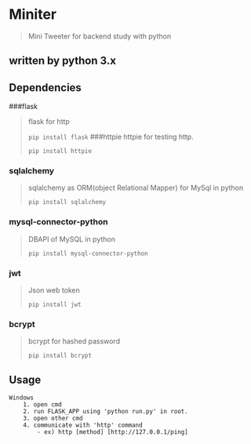 # Miniter
> Mini Tweeter for backend study with python

## written by python 3.x

## Dependencies

###flask
> flask for http
>
> <code>pip install flask</code>
###httpie
> httpie for testing http.
>
><code>pip install httpie</code>
### sqlalchemy
> sqlalchemy as ORM(object Relational Mapper) for MySql in python
>
><code>pip install sqlalchemy</code>
>
### mysql-connector-python
> DBAPI of MySQL in python
>
><code>pip install mysql-connector-python </code>

### jwt
> Json web token
>
><code>pip install jwt </code>

### bcrypt
> bcrypt for hashed password
>
><code>pip install bcrypt </code>

## Usage
	Windows
		1. open cmd
		2. run FLASK_APP using 'python run.py' in root.
		3. open other cmd
		4. communicate with 'http' command
			- ex) http [method] [http://127.0.0.1/ping] 
	

